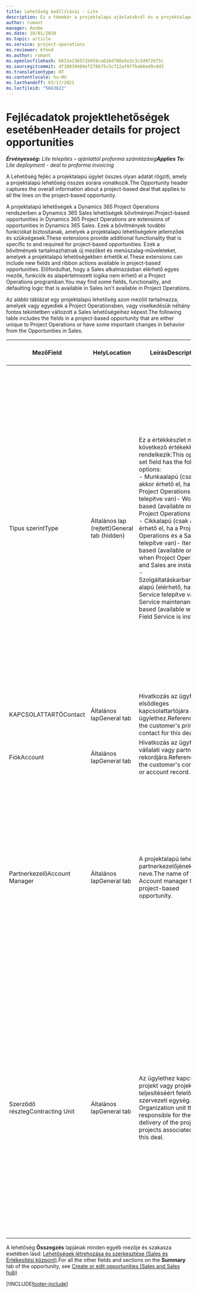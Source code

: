 ```yaml
---
title: Lehetőség beállításai - Lite
description: Ez a témakör a projektalapú ajánlatokról és a projektalapú lehetőségsorokról nyújt tájékoztatást.
author: rumant
manager: Annbe
ms.date: 10/01/2020
ms.topic: article
ms.service: project-operations
ms.reviewer: kfend
ms.author: rumant
ms.openlocfilehash: 6631e136572b958ca616d708a5e3c3c2d9f2675c
ms.sourcegitcommit: df30839484ef278675c5c712af0f7ba66ed9cdd3
ms.translationtype: HT
ms.contentlocale: hu-HU
ms.lasthandoff: 03/17/2021
ms.locfileid: "5663822"
---
```

# <a name="header-details-for-project-opportunities"></a><span data-ttu-id="65fdf-103">Fejlécadatok projektlehetőségek esetében</span><span class="sxs-lookup"><span data-stu-id="65fdf-103">Header details for project opportunities</span></span>

<span data-ttu-id="65fdf-104">_**Érvényesség:** Lite telepítés – ajánlattól proforma számlázásig_</span><span class="sxs-lookup"><span data-stu-id="65fdf-104">_**Applies To:** Lite deployment - deal to proforma invoicing_</span></span>

<span data-ttu-id="65fdf-105">A Lehetőség fejléc a projektalapú ügylet összes olyan adatát rögzíti, amely a projektalapú lehetőség összes sorára vonatkozik.</span><span class="sxs-lookup"><span data-stu-id="65fdf-105">The Opportunity header captures the overall information about a project-based deal that applies to all the lines on the project-based opportunity.</span></span>

<span data-ttu-id="65fdf-106">A projektalapú lehetőségek a Dynamics 365 Project Operations rendszerben a Dynamics 365 Sales lehetőségek bővítményei.</span><span class="sxs-lookup"><span data-stu-id="65fdf-106">Project-based opportunities in Dynamics 365 Project Operations are extensions of opportunities in Dynamics 365 Sales.</span></span> <span data-ttu-id="65fdf-107">Ezek a bővítmények további funkciókat biztosítanak, amelyek a projektalapú lehetőségekre jellemzőek és szükségesek.</span><span class="sxs-lookup"><span data-stu-id="65fdf-107">These extensions provide additional functionality that is specific to and required for project-based opportunities.</span></span> <span data-ttu-id="65fdf-108">Ezek a bővítmények tartalmazhatnak új mezőket és menüszalag-műveleteket, amelyek a projektalapú lehetőségekben érhetők el.</span><span class="sxs-lookup"><span data-stu-id="65fdf-108">These extensions can include new fields and ribbon actions available in project-based opportunities.</span></span> <span data-ttu-id="65fdf-109">Előfordulhat, hogy a Sales alkalmazásban elérhető egyes mezők, funkciók és alapértelmezett logika nem érhető el a Project Operations programban.</span><span class="sxs-lookup"><span data-stu-id="65fdf-109">You may find some fields, functionality, and defaulting logic that is available in Sales isn't available in Project Operations.</span></span>

<span data-ttu-id="65fdf-110">Az alábbi táblázat egy projektalapú lehetőség azon mezőit tartalmazza, amelyek vagy egyediek a Project Operationsben, vagy viselkedésük néhány fontos tekintetben változott a Sales lehetőségeihez képest.</span><span class="sxs-lookup"><span data-stu-id="65fdf-110">The following table includes the fields in a project-based opportunity that are either unique to Project Operations or have some important changes in behavior from the Opportunities in Sales.</span></span>

| <span data-ttu-id="65fdf-111">**Mező**</span><span class="sxs-lookup"><span data-stu-id="65fdf-111">**Field**</span></span> | <span data-ttu-id="65fdf-112">**Hely**</span><span class="sxs-lookup"><span data-stu-id="65fdf-112">**Location**</span></span> | <span data-ttu-id="65fdf-113">**Leírás**</span><span class="sxs-lookup"><span data-stu-id="65fdf-113">**Description**</span></span> | <span data-ttu-id="65fdf-114">**Alsóbb rétegbeli hatás**</span><span class="sxs-lookup"><span data-stu-id="65fdf-114">**Downstream impact**</span></span> |
| --- | --- | --- | --- |
| <span data-ttu-id="65fdf-115">Típus szerint</span><span class="sxs-lookup"><span data-stu-id="65fdf-115">Type</span></span> | <span data-ttu-id="65fdf-116">Általános lap (rejtett)</span><span class="sxs-lookup"><span data-stu-id="65fdf-116">General tab (hidden)</span></span> | <span data-ttu-id="65fdf-117">Ez a értékkészlet mező a következő értékekkel rendelkezik:</span><span class="sxs-lookup"><span data-stu-id="65fdf-117">This option set field has the following options:</span></span></br><span data-ttu-id="65fdf-118">- Munkaalapú (csak akkor érhető el, ha a Project Operations telepítve van)</span><span class="sxs-lookup"><span data-stu-id="65fdf-118">- Work-based (available only with Project Operations)</span></span></br><span data-ttu-id="65fdf-119">- Cikkalapú (csak akkor érhető el, ha a Project Operations és a Sales telepítve van)</span><span class="sxs-lookup"><span data-stu-id="65fdf-119">- Item-based (available only when Project Operations and Sales are installed)</span></span></br><span data-ttu-id="65fdf-120">- Szolgáltatáskarbantartás-alapú (elérhető, ha a Field Service telepítve van)</span><span class="sxs-lookup"><span data-stu-id="65fdf-120">- Service maintenance-based (available when Field Service is installed)</span></span> | <span data-ttu-id="65fdf-121">A Project Operations alkalmazás használatakor a program automatikusan **Munkaalapú** értékre állítja a mezőt, amely projektalapúként osztályozza a lehetőséget.</span><span class="sxs-lookup"><span data-stu-id="65fdf-121">When you use Project Operations, this field value is automatically set to **Work-based** which classifies the Opportunity as project-based.</span></span> <span data-ttu-id="65fdf-122">Projektalapú lehetőség szükséges ahhoz, hogy az adott üzletre vonatkozóan a későbbi értékesítési folyamatban az összes projektspecifikus kiterjesztés és funkció engedélyezve legyen.</span><span class="sxs-lookup"><span data-stu-id="65fdf-122">An Opportunity should be project-based to enable all project-specific extensions and functionality in the downstream sales process for this deal.</span></span> |
| <span data-ttu-id="65fdf-123">KAPCSOLATTARTÓ</span><span class="sxs-lookup"><span data-stu-id="65fdf-123">Contact</span></span> | <span data-ttu-id="65fdf-124">Általános lap</span><span class="sxs-lookup"><span data-stu-id="65fdf-124">General tab</span></span> | <span data-ttu-id="65fdf-125">Hivatkozás az ügyfél elsődleges kapcsolattartójára az ügylethez.</span><span class="sxs-lookup"><span data-stu-id="65fdf-125">Reference to the customer's primary contact for this deal.</span></span> | |
| <span data-ttu-id="65fdf-126">Fiók</span><span class="sxs-lookup"><span data-stu-id="65fdf-126">Account</span></span> | <span data-ttu-id="65fdf-127">Általános lap</span><span class="sxs-lookup"><span data-stu-id="65fdf-127">General tab</span></span> | <span data-ttu-id="65fdf-128">Hivatkozás az ügyfél vállalati vagy partneri rekordjára.</span><span class="sxs-lookup"><span data-stu-id="65fdf-128">Reference to the customer's company or account record.</span></span> | |
| <span data-ttu-id="65fdf-129">Partnerkezelő</span><span class="sxs-lookup"><span data-stu-id="65fdf-129">Account Manager</span></span> | <span data-ttu-id="65fdf-130">Általános lap</span><span class="sxs-lookup"><span data-stu-id="65fdf-130">General tab</span></span> | <span data-ttu-id="65fdf-131">A projektalapú lehetőség partnerkezelőjének neve.</span><span class="sxs-lookup"><span data-stu-id="65fdf-131">The name of the Account manager for this project-based opportunity.</span></span> | <span data-ttu-id="65fdf-132">A partnerkezelő felelős az ügyféllel való kapcsolat kezeléséért a projekt teljesítése során.</span><span class="sxs-lookup"><span data-stu-id="65fdf-132">The Account manager is responsible for managing the relationship with the customer through the completion of this project.</span></span> <span data-ttu-id="65fdf-133">A partnerkezelőhöz kötött foglalható erőforrásrekord alapján a szerződő részleg az alapértelmezett értéket veszi fel.</span><span class="sxs-lookup"><span data-stu-id="65fdf-133">Based on the bookable resource record tied to the Account manager, the contracting unit is defaulted.</span></span> |
| <span data-ttu-id="65fdf-134">Szerződő részleg</span><span class="sxs-lookup"><span data-stu-id="65fdf-134">Contracting Unit</span></span> | <span data-ttu-id="65fdf-135">Általános lap</span><span class="sxs-lookup"><span data-stu-id="65fdf-135">General tab</span></span> | <span data-ttu-id="65fdf-136">Az ügylethez kapcsolódó projekt vagy projektek teljesítéséért felelős szervezeti egység.</span><span class="sxs-lookup"><span data-stu-id="65fdf-136">The Organization unit that is responsible for the delivery of the project or projects associated with this deal.</span></span> | <span data-ttu-id="65fdf-137">A szerződő egység a vállalat azon részlege, amely a projekteket az üzlet lezárását követően teljesíti.</span><span class="sxs-lookup"><span data-stu-id="65fdf-137">The contracting unit is the division of the company that will complete the project(s) after the deal is closed.</span></span> <span data-ttu-id="65fdf-138">Minden egyes szerződő egység pénznemmel rendelkezik, és ez a pénznem kerül felhasználásra a projekthez kapcsolódó becsült és ténylegesen felmerült költségek jelentésére.</span><span class="sxs-lookup"><span data-stu-id="65fdf-138">Every contracting unit has a currency, and this currency is used to report estimated and actual costs incurred during the project.</span></span> |

<span data-ttu-id="65fdf-139">A lehetőség **Összegzés** lapjának minden egyéb mezője és szakasza esetében lásd: [Lehetőségek létrehozása és szerkesztése (Sales és Értékesítési központ)](https://docs.microsoft.com/dynamics365/sales-enterprise/create-edit-opportunity-sales).</span><span class="sxs-lookup"><span data-stu-id="65fdf-139">For all the other fields and sections on the **Summary** tab of the opportunity, see [Create or edit opportunities (Sales and Sales hub)](https://docs.microsoft.com/dynamics365/sales-enterprise/create-edit-opportunity-sales)</span></span>


[!INCLUDE[footer-include](../../includes/footer-banner.md)]
